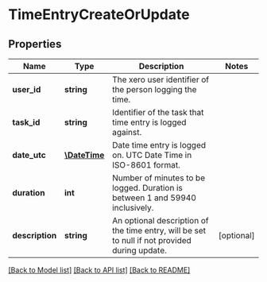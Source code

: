 # TimeEntryCreateOrUpdate

## Properties

 Name            | Type                          | Description                                                                                   | Notes      
-----------------|-------------------------------|-----------------------------------------------------------------------------------------------|------------
 **user_id**     | **string**                    | The xero user identifier of the person logging the time.                                      |
 **task_id**     | **string**                    | Identifier of the task that time entry is logged against.                                     |
 **date_utc**    | [**\DateTime**](\DateTime.md) | Date time entry is logged on. UTC Date Time in ISO-8601 format.                               |
 **duration**    | **int**                       | Number of minutes to be logged. Duration is between 1 and 59940 inclusively.                  |
 **description** | **string**                    | An optional description of the time entry, will be set to null if not provided during update. | [optional] 

[[Back to Model list]](../README.md#documentation-for-models) [[Back to API list]](../README.md#documentation-for-api-endpoints) [[Back to README]](../README.md)



